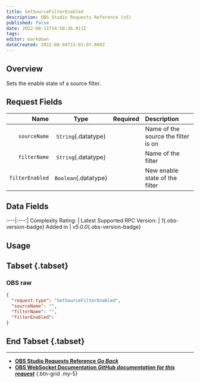 ```yaml
---
title: SetSourceFilterEnabled
description: OBS Studio Requests Reference (v5)
published: false
date: 2022-08-11T14:50:36.011Z
tags: 
editor: markdown
dateCreated: 2022-08-04T15:01:07.089Z
---
```


## Overview
Sets the enable state of a source filter.

## Request Fields
Name | Type | Required| Description |
----:|:----:|:-------:|:------------|
`sourceName` | `String`{.datatype} | <i class="mdi mdi-check-bold"></i> | Name of the source the filter is on
`filterName` | `String`{.datatype} | <i class="mdi mdi-check-bold"></i> | Name of the filter
`filterEnabled` | `Boolean`{.datatype} | <i class="mdi mdi-check-bold"></i> | New enable state of the filter

## Data Fields
:---|:---:|
Complexity Rating: | <span class="stars stars--3"></span>
Latest Supported RPC Version: | *1*{.obs-version-badge}
Added in | *v5.0.0*{.obs-version-badge}

## Usage
## Tabset {.tabset}
### OBS raw
```json
{
  "request-type": "SetSourceFilterEnabled",
  "sourceName": "",
  "filterName": "",
  "filterEnabled": 
}
```
## End Tabset {.tabset}

---

- [<i class="mdi mdi-chevron-left"></i>**OBS Studio Requests Reference *Go Back***](/en/Broadcasters/OBS/Requests)
- [<i class="mdi mdi-github"></i> **OBS WebSocket Documentation *GitHub documentation for this request***](https://github.com/obsproject/obs-websocket/blob/master/docs/generated/protocol.md#setsourcefilterenabled)
{.btn-grid .my-5}